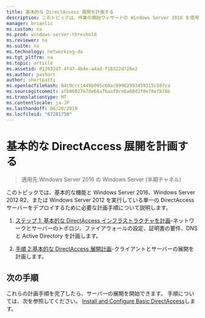 ```yaml
---
title: 基本的な DirectAccess 展開を計画する
description: このトピックは、作業の開始ウィザードの Windows Server 2016 を使用して単一の DirectAccess サーバー展開ガイドの一部です。
manager: brianlic
ms.custom: na
ms.prod: windows-server-threshold
ms.reviewer: na
ms.suite: na
ms.technology: networking-da
ms.tgt_pltfrm: na
ms.topic: article
ms.assetid: d12632d7-4f47-4b4e-a4ad-f18322d726e2
ms.author: pashort
author: shortpatti
ms.openlocfilehash: 84c9ccc1449b095c60ac99962993459315c687ca
ms.sourcegitcommit: afb0602767de64a76aaf9ce6a60d2f0e78efb78b
ms.translationtype: MT
ms.contentlocale: ja-JP
ms.lasthandoff: 06/20/2019
ms.locfileid: "67281750"
---
```

# <a name="plan-a-basic-directaccess-deployment"></a>基本的な DirectAccess 展開を計画する

>適用先:Windows Server 2016 の Windows Server (半期チャネル)

このトピックでは、基本的な機能と Windows Server 2016、Windows Server 2012 R2、または Windows Server 2012 を実行している単一の DirectAccess サーバーをデプロイするために必要な計画手順について説明します。  
  
1.  [ステップ 1: 基本的な DirectAccess インフラストラクチャを計画](da-basic-plan-s1-infrastructure.md)-ネットワークとサーバーのトポロジ、ファイアウォールの設定、証明書の要件、DNS と Active Directory を計画します。  
  
2.  [手順 2:基本的な DirectAccess 展開計画](da-basic-plan-s2-deployment.md)-クライアントとサーバーの展開を計画します。  
  
## <a name="next-step"></a>次の手順  
これらの計画手順を完了したら、サーバーの展開を開始できます。 手順については、次を参照してください。 [Install and Configure Basic DirectAccess](Install-and-Configure-Basic-DirectAccess.md)します。  
  


